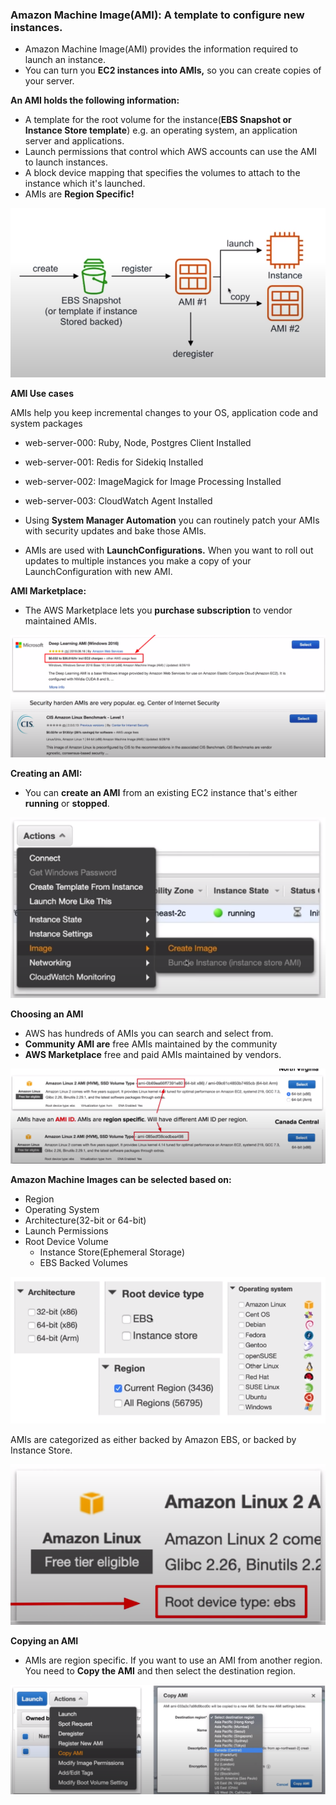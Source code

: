 ### Amazon Machine Image(AMI): A template to configure new instances.

* Amazon Machine Image(AMI) provides the information required to launch an instance.
* You can turn you **EC2 instances into AMIs,** so you can create copies of your server.

**An AMI holds the following information:**
* A template for the root volume for the instance(**EBS Snapshot or Instance Store template**) e.g. an operating system, an application server and applications.
* Launch permissions that control which AWS accounts can use the AMI to launch instances.
* A block device mapping that specifies the volumes to attach to the instance which it's launched.
* AMIs are **Region Specific!**

<img src="../images/ami/ami.png" alt="">

**AMI Use cases**

AMIs help you keep incremental changes to your OS, application code and system packages

* web-server-000: Ruby, Node, Postgres Client Installed
* web-server-001: Redis for Sidekiq Installed
* web-server-002: ImageMagick for Image Processing Installed
* web-server-003: CloudWatch Agent Installed

* Using **System Manager Automation** you can routinely patch your AMIs with security updates and bake those AMIs.
* AMIs are used with **LaunchConfigurations.** When you want to roll out updates to multiple instances you make a copy of your LaunchConfiguration with new AMI.

**AMI Marketplace:**

* The AWS Marketplace lets you **purchase subscription** to vendor maintained AMIs.

<img src="../images/ami/aws-market-place.png" alt="">

**Creating an AMI:** 

* You can **create an AMI** from an existing EC2 instance that's either **running** or **stopped**.

<img src="../images/ami/create-ami.png" alt="">

**Choosing an AMI**

* AWS has hundreds of AMIs you can search and select from.
* **Community AMI are** free AMIs maintained by the community
* **AWS Marketplace** free and paid AMIs maintained by vendors.

<img src="../images/ami/choosing-an-ami.png" alt="">

**Amazon Machine Images can be selected based on:**
* Region
* Operating System
* Architecture(32-bit or 64-bit)
* Launch Permissions
* Root Device Volume
  * Instance Store(Ephemeral Storage)
  * EBS Backed Volumes

<img src="../images/ami/choosing-an-ami-based-on.png" alt="">

AMIs are categorized as either backed by Amazon EBS, or backed by Instance Store.

<img src="../images/ami/choosing-an-ami-device-type.png" alt="">

**Copying an AMI**

* AMIs are region specific. If you want to use an AMI from another region. You need to **Copy the AMI** and then select the destination region.

<img src="../images/ami/copying-ami.png" alt="">